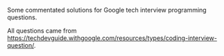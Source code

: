 Some commentated solutions for Google tech interview programming questions.

All questions came from https://techdevguide.withgoogle.com/resources/types/coding-interview-question/.
